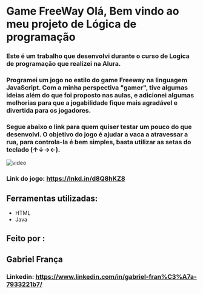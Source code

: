 # Game FreeWay Olá, Bem vindo ao meu projeto de Lógica de programação

### Este é um trabalho que desenvolvi durante o curso de Logica de programação que realizei na Alura.

### Programei um jogo no estilo do game Freeway na linguagem JavaScript. Com a minha perspectiva "gamer", tive algumas ideias além do que foi proposto nas aulas, e adicionei algumas melhorias para que a jogabilidade fique mais agradável e divertida para os jogadores.

### Segue abaixo o link para quem quiser testar um pouco do que desenvolvi. O objetivo do jogo é ajudar a vaca a atravessar a rua, para controla-la é bem simples, basta utilizar as setas do teclado (↑↓→←).

![video](./video/gif_jogo.gif)

### Link do jogo: https://lnkd.in/d8Q8hKZ8


## Ferramentas utilizadas:

* HTML
* Java

## Feito por :

## Gabriel França

### Linkedin: https://www.linkedin.com/in/gabriel-fran%C3%A7a-7933221b7/
